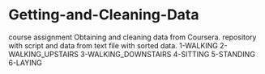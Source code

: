 # Getting-and-Cleaning-Data
course assignment Obtaining and cleaning data from Coursera.
repository with
script and data from text file with sorted data.
1-WALKING
2-WALKING_UPSTAIRS
3-WALKING_DOWNSTAIRS
4-SITTING
5-STANDING
6-LAYING
